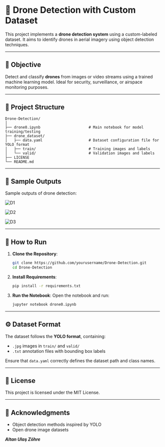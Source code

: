 # 🚁 Drone Detection with Custom Dataset

This project implements a **drone detection system** using a custom-labeled dataset. It aims to identify drones in aerial imagery using object detection techniques.

---

## 🎯 Objective

Detect and classify **drones** from images or video streams using a trained machine learning model. Ideal for security, surveillance, or airspace monitoring purposes.

---

## 📁 Project Structure

```
Drone-Detection/
│
├── drone0.ipynb                      # Main notebook for model training/testing
├── drone_dataset/
│   ├── data.yaml                     # Dataset configuration file for YOLO format
│   ├── train/                        # Training images and labels
│   └── valid/                        # Validation images and labels
├── LICENSE
└── README.md
```

---

## 📸 Sample Outputs

Sample outputs of drone detection:

![D1](https://user-images.githubusercontent.com/111522957/197338718-16110884-7c6b-4e52-93d9-815f895d8bf3.png)

![D2](https://user-images.githubusercontent.com/111522957/197338722-8844eba2-437f-4e51-a228-a4baa07a3867.png)

![D3](https://user-images.githubusercontent.com/111522957/197338724-58644b9a-5214-4f01-81ee-2d78bcddfa7e.png)

---

## 🚀 How to Run

1. **Clone the Repository**:
   ```bash
   git clone https://github.com/yourusername/Drone-Detection.git
   cd Drone-Detection
   ```

2. **Install Requirements**:
   ```bash
   pip install -r requirements.txt
   ```

3. **Run the Notebook**:
   Open the notebook and run:
   ```bash
   jupyter notebook drone0.ipynb
   ```

---

## ⚙️ Dataset Format

The dataset follows the **YOLO format**, containing:
- `.jpg` images in `train/` and `valid/`
- `.txt` annotation files with bounding box labels

Ensure that `data.yaml` correctly defines the dataset path and class names.

---

## 📄 License

This project is licensed under the MIT License.

---

## 🙌 Acknowledgments

- Object detection methods inspired by YOLO
- Open drone image datasets


***Altan Ulaş Zöhre***
